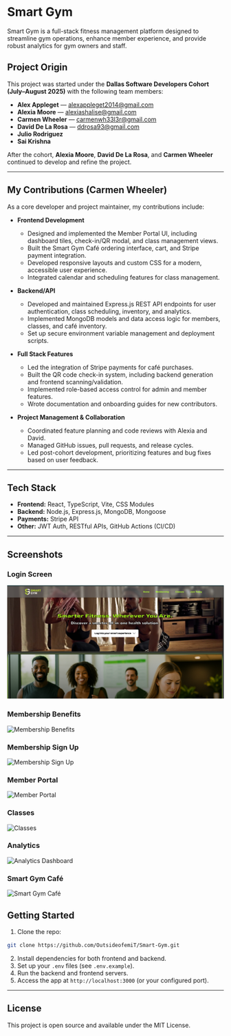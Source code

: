 # Smart Gym

Smart Gym is a full-stack fitness management platform designed to streamline gym operations, enhance member experience, and provide robust analytics for gym owners and staff.

## Project Origin

This project was started under the **Dallas Software Developers Cohort (July–August 2025)** with the following team members:
- **Alex Appleget** — alexappleget2014@gmail.com
- **Alexia Moore** — alexiashalise@gmail.com
- **Carmen Wheeler** — carmenwh33l3r@gmail.com
- **David De La Rosa** — ddrosa93@gmail.com
- **Julio Rodriguez**
- **Sai Krishna**

After the cohort, **Alexia Moore**, **David De La Rosa**, and **Carmen Wheeler** continued to develop and refine the project.

---

## My Contributions (Carmen Wheeler)

As a core developer and project maintainer, my contributions include:

- **Frontend Development**
  - Designed and implemented the Member Portal UI, including dashboard tiles, check-in/QR modal, and class management views.
  - Built the Smart Gym Café ordering interface, cart, and Stripe payment integration.
  - Developed responsive layouts and custom CSS for a modern, accessible user experience.
  - Integrated calendar and scheduling features for class management.

- **Backend/API**
  - Developed and maintained Express.js REST API endpoints for user authentication, class scheduling, inventory, and analytics.
  - Implemented MongoDB models and data access logic for members, classes, and café inventory.
  - Set up secure environment variable management and deployment scripts.

- **Full Stack Features**
  - Led the integration of Stripe payments for café purchases.
  - Built the QR code check-in system, including backend generation and frontend scanning/validation.
  - Implemented role-based access control for admin and member features.
  - Wrote documentation and onboarding guides for new contributors.

- **Project Management & Collaboration**
  - Coordinated feature planning and code reviews with Alexia and David.
  - Managed GitHub issues, pull requests, and release cycles.
  - Led post-cohort development, prioritizing features and bug fixes based on user feedback.

---

## Tech Stack

- **Frontend:** React, TypeScript, Vite, CSS Modules
- **Backend:** Node.js, Express.js, MongoDB, Mongoose
- **Payments:** Stripe API
- **Other:** JWT Auth, RESTful APIs, GitHub Actions (CI/CD)

---



## Screenshots

### Login Screen
![Login Screen](./DSD-smart-gym/public/assets/LoginScreen.png)

### Membership Benefits
![Membership Benefits](./DSD-smart-gym/public/assets/membership-benefits-screenshot.png)

### Membership Sign Up
![Membership Sign Up](./DSD-smart-gym/public/assets/membership-signup-screenshot.png)

### Member Portal
![Member Portal](./DSD-smart-gym/public/assets/member-portal-screenshot.png)

### Classes
![Classes](./DSD-smart-gym/public/assets/class-management-screenshot.png)

### Analytics
![Analytics Dashboard](./DSD-smart-gym/public/assets/analytics-dashboard-screenshot.png)

### Smart Gym Café
![Smart Gym Café](./DSD-smart-gym/public/assets/cafe-screenshot.png)

## Getting Started

1. Clone the repo:
  ```bash
  git clone https://github.com/OutsideofemiT/Smart-Gym.git
  ```
2. Install dependencies for both frontend and backend.
3. Set up your `.env` files (see `.env.example`).
4. Run the backend and frontend servers.
5. Access the app at `http://localhost:3000` (or your configured port).

---

## License

This project is open source and available under the MIT License.
